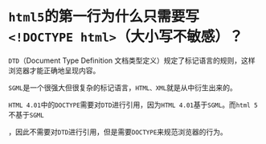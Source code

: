 # `html5`的第一行为什么只需要写`<!DOCTYPE html>`（大小写不敏感）？

`DTD`（Document Type Definition 文档类型定义）规定了标记语言的规则，这样浏览器才能正确地呈现内容。

`SGML`是一个很强大但很复杂的标记语言，`HTML、XML`就是从中衍生出来的。

`HTML 4.01`中的`DOCTYPE`需要对`DTD`进行引用，因为`HTML 4.01`基于`SGML`。而`html 5`不基于`SGML`

，因此不需要对`DTD`进行引用，但是需要`DOCTYPE`来规范浏览器的行为。

